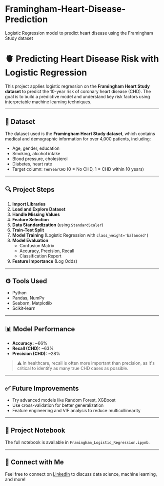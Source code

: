 # Framingham-Heart-Disease-Prediction
Logistic Regression model to predict heart disease using the Framingham Study dataset
# 🫀 Predicting Heart Disease Risk with Logistic Regression

This project applies logistic regression on the **Framingham Heart Study dataset** to predict the 10-year risk of coronary heart disease (CHD). The goal is to build a predictive model and understand key risk factors using interpretable machine learning techniques.

---

## 📂 Dataset

The dataset used is the **Framingham Heart Study dataset**, which contains medical and demographic information for over 4,000 patients, including:

- Age, gender, education
- Smoking, alcohol intake
- Blood pressure, cholesterol
- Diabetes, heart rate
- Target column: `TenYearCHD` (0 = No CHD, 1 = CHD within 10 years)

---

## 🔍 Project Steps

1. **Import Libraries**
2. **Load and Explore Dataset**
3. **Handle Missing Values**
4. **Feature Selection**
5. **Data Standardization** (using `StandardScaler`)
6. **Train-Test Split**
7. **Model Training** (Logistic Regression with `class_weight='balanced'`)
8. **Model Evaluation**  
    - Confusion Matrix  
    - Accuracy, Precision, Recall  
    - Classification Report
9. **Feature Importance** (Log Odds)

---

## ⚙️ Tools Used

- Python
- Pandas, NumPy
- Seaborn, Matplotlib
- Scikit-learn

---

## 📊 Model Performance

- **Accuracy:** ~66%
- **Recall (CHD):** ~63%
- **Precision (CHD):** ~28%

> ⚠️ In healthcare, recall is often more important than precision, as it's critical to identify as many true CHD cases as possible.

---

## ✅ Future Improvements

- Try advanced models like Random Forest, XGBoost
- Use cross-validation for better generalization
- Feature engineering and VIF analysis to reduce multicollinearity

---

## 📁 Project Notebook

The full notebook is available in `Framingham_Logistic_Regression.ipynb`.

---

## 🤝 Connect with Me

Feel free to connect on [LinkedIn](https://www.linkedin.com) to discuss data science, machine learning, and more!
